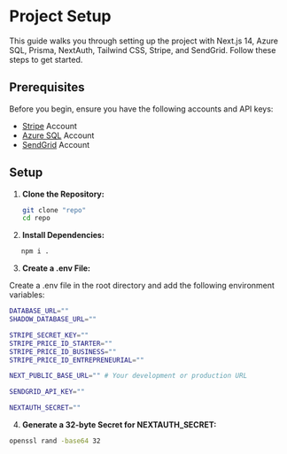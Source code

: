 # Project Setup

This guide walks you through setting up the project with Next.js 14, Azure SQL, Prisma, NextAuth, Tailwind CSS, Stripe, and SendGrid. Follow these steps to get started.

## Prerequisites

Before you begin, ensure you have the following accounts and API keys:

- [Stripe](https://stripe.com) Account
- [Azure SQL](https://azure.microsoft.com/en-us/services/sql-database/) Account
- [SendGrid](https://sendgrid.com) Account

## Setup

1. **Clone the Repository:**

   ```bash
   git clone "repo"
   cd repo

   ```

2. **Install Dependencies:**

```bash
   npm i .
```

3. **Create a .env File:**

Create a .env file in the root directory and add the following environment variables:

```bash
DATABASE_URL=""
SHADOW_DATABASE_URL=""

STRIPE_SECRET_KEY=""
STRIPE_PRICE_ID_STARTER=""
STRIPE_PRICE_ID_BUSINESS=""
STRIPE_PRICE_ID_ENTREPRENEURIAL=""

NEXT_PUBLIC_BASE_URL="" # Your development or production URL

SENDGRID_API_KEY=""

NEXTAUTH_SECRET=""
```

4. **Generate a 32-byte Secret for NEXTAUTH_SECRET:**

```bash
openssl rand -base64 32
```
